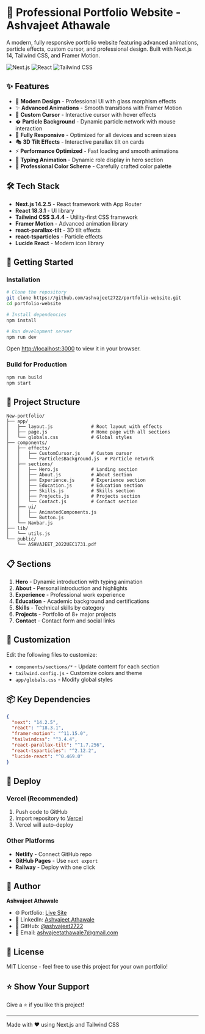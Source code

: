 # 🚀 Professional Portfolio Website - Ashvajeet Athawale

A modern, fully responsive portfolio website featuring advanced animations, particle effects, custom cursor, and professional design. Built with Next.js 14, Tailwind CSS, and Framer Motion.

![Next.js](https://img.shields.io/badge/Next.js-14.2.5-black?style=for-the-badge&logo=next.js)
![React](https://img.shields.io/badge/React-18.3.1-blue?style=for-the-badge&logo=react)
![Tailwind CSS](https://img.shields.io/badge/Tailwind-3.4.4-38B2AC?style=for-the-badge&logo=tailwind-css)

## ✨ Features

- 🎨 **Modern Design** - Professional UI with glass morphism effects
- ✨ **Advanced Animations** - Smooth transitions with Framer Motion
- 🎯 **Custom Cursor** - Interactive cursor with hover effects
- � **Particle Background** - Dynamic particle network with mouse interaction
- 📱 **Fully Responsive** - Optimized for all devices and screen sizes
- 🎭 **3D Tilt Effects** - Interactive parallax tilt on cards
- ⚡ **Performance Optimized** - Fast loading and smooth animations
- 🎪 **Typing Animation** - Dynamic role display in hero section
- 🌈 **Professional Color Scheme** - Carefully crafted color palette

## 🛠️ Tech Stack

- **Next.js 14.2.5** - React framework with App Router
- **React 18.3.1** - UI library
- **Tailwind CSS 3.4.4** - Utility-first CSS framework
- **Framer Motion** - Advanced animation library
- **react-parallax-tilt** - 3D tilt effects
- **react-tsparticles** - Particle effects
- **Lucide React** - Modern icon library

## 🚀 Getting Started

### Installation

```bash
# Clone the repository
git clone https://github.com/ashvajeet2722/portfolio-website.git
cd portfolio-website

# Install dependencies
npm install

# Run development server
npm run dev
```

Open [http://localhost:3000](http://localhost:3000) to view it in your browser.

### Build for Production

```bash
npm run build
npm start
```

## 📂 Project Structure

```
New-portfolio/
├── app/
│   ├── layout.js              # Root layout with effects
│   ├── page.js                # Home page with all sections
│   └── globals.css            # Global styles
├── components/
│   ├── effects/
│   │   ├── CustomCursor.js    # Custom cursor
│   │   └── ParticlesBackground.js  # Particle network
│   ├── sections/
│   │   ├── Hero.js            # Landing section
│   │   ├── About.js           # About section
│   │   ├── Experience.js      # Experience section
│   │   ├── Education.js       # Education section
│   │   ├── Skills.js          # Skills section
│   │   ├── Projects.js        # Projects section
│   │   └── Contact.js         # Contact section
│   ├── ui/
│   │   ├── AnimatedComponents.js
│   │   └── Button.js
│   └── Navbar.js
├── lib/
│   └── utils.js
└── public/
    └── ASHVAJEET_2022UEC1731.pdf
```

## 📋 Sections

1. **Hero** - Dynamic introduction with typing animation
2. **About** - Personal introduction and highlights
3. **Experience** - Professional work experience
4. **Education** - Academic background and certifications
5. **Skills** - Technical skills by category
6. **Projects** - Portfolio of 8+ major projects
7. **Contact** - Contact form and social links

## 🎨 Customization

Edit the following files to customize:
- `components/sections/*` - Update content for each section
- `tailwind.config.js` - Customize colors and theme
- `app/globals.css` - Modify global styles

## 📦 Key Dependencies

```json
{
  "next": "14.2.5",
  "react": "^18.3.1",
  "framer-motion": "^11.15.0",
  "tailwindcss": "^3.4.4",
  "react-parallax-tilt": "^1.7.256",
  "react-tsparticles": "^2.12.2",
  "lucide-react": "^0.469.0"
}
```

## 🚀 Deploy

### Vercel (Recommended)
1. Push code to GitHub
2. Import repository to [Vercel](https://vercel.com)
3. Vercel will auto-deploy

### Other Platforms
- **Netlify** - Connect GitHub repo
- **GitHub Pages** - Use `next export`
- **Railway** - Deploy with one click

## 👤 Author

**Ashvajeet Athawale**
- 🌐 Portfolio: [Live Site](https://your-domain.com)
- 💼 LinkedIn: [Ashvajeet Athawale](https://www.linkedin.com/in/ashvajeet-athawale-8ab00a253)
- 🐙 GitHub: [@ashvajeet2722](https://github.com/ashvajeet2722)
- 📧 Email: ashvajeetathawale7@gmail.com

## 📄 License

MIT License - feel free to use this project for your own portfolio!

## ⭐ Show Your Support

Give a ⭐️ if you like this project!

---

Made with ❤️ using Next.js and Tailwind CSS
